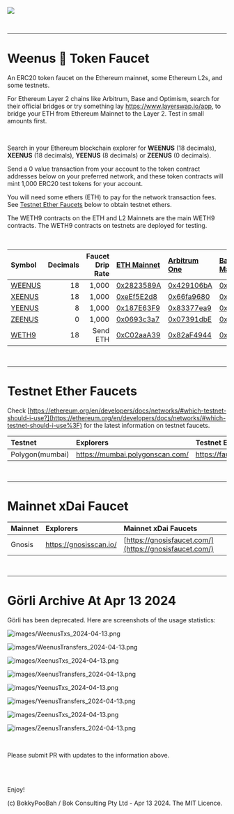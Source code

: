 <kbd><img src="images/PrincessLeiaPeachExpelsARainbowBigBang-WeenusTokenFaucet.png" /></kbd>

<br />

<hr />

# Weenus 💪 Token Faucet

An ERC20 token faucet on the Ethereum mainnet, some Ethereum L2s, and some testnets.

For Ethereum Layer 2 chains like Arbitrum, Base and Optimism, search for their official bridges or try something lay https://www.layerswap.io/app, to bridge your ETH from Ethereum Mainnet to the Layer 2. Test in small amounts first.

<br />

Search in your Ethereum blockchain explorer for **WEENUS** (18 decimals), **XEENUS** (18 decimals), **YEENUS** (8 decimals) or **ZEENUS** (0 decimals).

Send a 0 value transaction from your account to the token contract addresses below on your preferred network, and these token contracts will mint 1,000 ERC20 test tokens for your account.

You will need some ethers (ETH) to pay for the network transaction fees. See [Testnet Ether Faucets](#testnet-ether-faucets) below to obtain testnet ethers.

The WETH9 contracts on the ETH and L2 Mainnets are the main WETH9 contracts. The WETH9 contracts on testnets are deployed for testing.

<br />

Symbol | Decimals | Faucet Drip Rate | [ETH Mainnet](https://etherscan.io/) | [Arbitrum One](https://arbiscan.io/) | [Base Mainnet](https://basescan.org/) | [Linea](https://lineascan.build/) | [Optimism](https://optimistic.etherscan.io/) | [Zora](https://explorer.zora.energy/) | [Sepolia](https://sepolia.etherscan.io/) | [Görli](https://goerli.etherscan.io/) | [Gnosis](https://gnosisscan.io/) | [Polygon(mumbai)](https://mumbai.polygonscan.com/)
:----- | --------:| ----------------:|:------- |:------- |:------- |:------- |:------- |:------- |:------- |:------- |:------- |:-------
[WEENUS](contracts/WeenusToken.sol) | 18 | 1,000 | [0x2823589A](https://etherscan.io/address/0x2823589Ae095D99bD64dEeA80B4690313e2fB519#code) | [0x429106bA](https://arbiscan.io/address/0x429106bAb5981ABb59094b9780cb731Cf1dC16Ad#code) | [0x83377ea9](https://basescan.org/address/0x83377ea907a08baC9320cE6330993EcabBB48578#code) | [0x9C4B276d](https://lineascan.build/address/0x9C4B276d8C6CDa3C2E2E6401f4a502c1E15847E9#code) | [0x07391dbE](https://optimistic.etherscan.io/address/0x07391dbE03e7a0DEa0fce6699500da081537B6c3#code) | [0x9C4B276d](https://explorer.zora.energy/address/0x9C4B276d8C6CDa3C2E2E6401f4a502c1E15847E9?tab=contract) | [0x7439E9Bb](https://sepolia.etherscan.io/address/0x7439E9Bb6D8a84dd3A23fe621A30F95403F87fB9#code) | [0xaFF4481D](https://goerli.etherscan.io/address/0xaFF4481D10270F50f203E0763e2597776068CBc5#code) | [0xE6421E9a](https://gnosisscan.io/address/0xE6421E9aF92aca6a81C9fD0BAbacE4a9c5691c60/contracts) | [0xB293DfbD](https://mumbai.polygonscan.com/address/0xB293DfbDAfdE43cd79B54F98214402ffa895d056)
[XEENUS](contracts/XeenusToken.sol) | 18 | 1,000 | [0xeEf5E2d8](https://etherscan.io/address/0xeEf5E2d8255E973d587217f9509B416b41CA5870#code) | [0x66fa9680](https://arbiscan.io/address/0x66fa96804A82034Dd7C44aF5376eEd7207861efd#code) | [0x07391dbe](https://basescan.org/address/0x07391dbe03e7a0dea0fce6699500da081537b6c3#code) | [0x429106bA](https://lineascan.build/address/0x429106bAb5981ABb59094b9780cb731Cf1dC16Ad#code) | [0x5A4Fc443](https://optimistic.etherscan.io/address/0x5A4Fc44325aa235B81aD60c60444F515fD418436#code) | [0x429106bA](https://explorer.zora.energy/address/0x429106bAb5981ABb59094b9780cb731Cf1dC16Ad?tab=contract) | [0xc21d9767](https://sepolia.etherscan.io/address/0xc21d97673B9E0B3AA53a06439F71fDc1facE393B#code) | [0x022E292b](https://goerli.etherscan.io/address/0x022E292b44B5a146F2e8ee36Ff44D3dd863C915c#code) | [0xB6D06c9b](https://blockscout.com/poa/xdai/address/0xB6D06c9b5C4a65f389796CB713D04ac8Da6fAA01/contracts) | [0x2b3Ea076](https://mumbai.polygonscan.com/address/0x2b3Ea07688fc89cf5cD752f61D287C1570379538)
[YEENUS](contracts/YeenusToken.sol) |  8 | 1,000 | [0x187E63F9](https://etherscan.io/address/0x187E63F9eBA692A0ac98d3edE6fEb870AF0079e1#code) | [0x83377ea9](https://arbiscan.io/address/0x83377ea907a08baC9320cE6330993EcabBB48578#code) | [0x5A4Fc443](https://basescan.org/address/0x5A4Fc44325aa235B81aD60c60444F515fD418436#code) | [0x66fa9680](https://lineascan.build/address/0x66fa96804A82034Dd7C44aF5376eEd7207861efd#code) | [0x74C2A141](https://optimistic.etherscan.io/address/0x74C2A14172cF17E8E9afcB32bB1517c4D8f3BB43#code) | [0x66fa9680](https://explorer.zora.energy/address/0x66fa96804A82034Dd7C44aF5376eEd7207861efd?tab=contract) | [0x93fCA4c6](https://sepolia.etherscan.io/address/0x93fCA4c6E2525C09c95269055B46f16b1459BF9d#code) | [0xc6fDe3FD](https://goerli.etherscan.io/address/0xc6fDe3FD2Cc2b173aEC24cc3f267cb3Cd78a26B7#code) | [0x0257f5d2](https://blockscout.com/poa/xdai/address/0x0257f5d2f23E41aB39F6016BF3B0010955E5F596/contracts) | [0x0e427E5a](https://mumbai.polygonscan.com/address/0x0e427E5aa094A5b7ab455383Df2C56Dae53612B0)
[ZEENUS](contracts/ZeenusToken.sol) |  0 | 1,000 | [0x0693c3a7](https://etherscan.io/address/0x0693c3a780A0a757E803a4BD76bCf43d438f8806#code) | [0x07391dbE](https://arbiscan.io/address/0x07391dbE03e7a0DEa0fce6699500da081537B6c3#code) | [0x74C2A141](https://basescan.org/address/0x74C2A14172cF17E8E9afcB32bB1517c4D8f3BB43#code) | [ 0x83377ea9](https://lineascan.build/address/0x83377ea907a08baC9320cE6330993EcabBB48578#code) | [0xb549ea68](https://optimistic.etherscan.io/address/0xb549ea689412EdF64d02Ad09f81c2e4A99faDC9C#code) | [0x83377ea9](https://explorer.zora.energy/address/0x83377ea907a08baC9320cE6330993EcabBB48578?tab=contract) | [0xe9EF74A6](https://sepolia.etherscan.io/address/0xe9EF74A6568E9f0e42a587C9363C9BcC582dcC6c#code) | [0x1f9061B9](https://goerli.etherscan.io/address/0x1f9061B953bBa0E36BF50F21876132DcF276fC6e#code) | [0x81F4Ce55](https://blockscout.com/poa/xdai/address/0x81F4Ce556E4b47748ad2Ab8878FeE5054CbAB7a2/contracts) | [0x9B20B6C3](https://mumbai.polygonscan.com/address/0x9B20B6C3A60C7B5740d62A3Dcda3713Cb5435e6D)
[WETH9](https://etherscan.io/address/0xC02aaA39b223FE8D0A0e5C4F27eAD9083C756Cc2#code) | 18 | Send ETH | [0xC02aaA39](https://etherscan.io/address/0xC02aaA39b223FE8D0A0e5C4F27eAD9083C756Cc2#code) | [0x82aF4944](https://arbiscan.io/address/0x82aF49447D8a07e3bd95BD0d56f35241523fBab1#code) | [0x42000000](https://basescan.org/address/0x4200000000000000000000000000000000000006#code) | [0xe5D7C2a4](https://lineascan.build/address/0xe5D7C2a44FfDDf6b295A15c148167daaAf5Cf34f#code) | [0x42000000](https://optimistic.etherscan.io/token/0x4200000000000000000000000000000000000006#code) | [0x42000000](https://explorer.zora.energy/0x4200000000000000000000000000000000000006#code) | [0x07391dbE](https://sepolia.etherscan.io/address/0x07391dbE03e7a0DEa0fce6699500da081537B6c3#code) | | |

<br />

<hr />

# Testnet Ether Faucets

Check [https://ethereum.org/en/developers/docs/networks/#which-testnet-should-i-use?](https://ethereum.org/en/developers/docs/networks/#which-testnet-should-i-use%3F) for the latest information on testnet faucets.

Testnet   | Explorers                     | Testnet ETH Faucets
:-------- |:----------------------------- |:-------------------------
Polygon(mumbai)     | https://mumbai.polygonscan.com/  | https://faucet.polygon.technology/

<br />

<hr />

# Mainnet xDai Faucet

Mainnet   | Explorers                     | Mainnet xDai Faucets
:-------- |:----------------------------- |:-------------------------
Gnosis   | https://gnosisscan.io/ | [https://gnosisfaucet.com/](https://gnosisfaucet.com/)

<br />

<hr />

# Görli Archive At Apr 13 2024

Görli has been deprecated. Here are screenshots of the usage statistics:

![images/WeenusTxs_2024-04-13.png](images/WeenusTxs_2024-04-13.png)

![images/WeenusTransfers_2024-04-13.png](images/WeenusTransfers_2024-04-13.png)


![images/XeenusTxs_2024-04-13.png](images/XeenusTxs_2024-04-13.png)

![images/XeenusTransfers_2024-04-13.png](images/XeenusTransfers_2024-04-13.png)



![images/YeenusTxs_2024-04-13.png](images/YeenusTxs_2024-04-13.png)

![images/YeenusTransfers_2024-04-13.png](images/YeenusTransfers_2024-04-13.png)



![images/ZeenusTxs_2024-04-13.png](images/ZeenusTxs_2024-04-13.png)

![images/ZeenusTransfers_2024-04-13.png](images/ZeenusTransfers_2024-04-13.png)



<br />

Please submit PR with updates to the information above.

<br />

<br />

Enjoy!

(c) BokkyPooBah / Bok Consulting Pty Ltd - Apr 13 2024. The MIT Licence.
